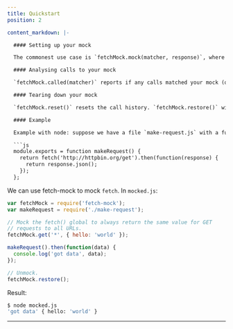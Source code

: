 ```yaml
---
title: Quickstart
position: 2

content_markdown: |-

  #### Setting up your mock

  The commonest use case is `fetchMock.mock(matcher, response)`, where `matcher` is a string or regex to match and `response` is a statusCode, string or object literal. You can also use `fetchMock.once(url ...)` to limit to a single call or `fetchMock.get()`, `fetchMock.post()` etc. to limit to a method. All these methods are chainable so you can easily define several mocks in a single test.

  #### Analysing calls to your mock

  `fetchMock.called(matcher)` reports if any calls matched your mock (or leave `matcher` out if you just want to check `fetch` was called at all). `fetchMock.lastCall()`, `fetchMock.lastUrl()` or `fetchMock.lastOptions()` give you access to the parameters last passed in to `fetch`. `fetchMock.done()` will tell you if `fetch` was called the expected number of times.

  #### Tearing down your mock

  `fetchMock.reset()` resets the call history. `fetchMock.restore()` will also restore `fetch()` to its native implementation

  #### Example

  Example with node: suppose we have a file `make-request.js` with a function that calls `fetch`:

  ```js
  module.exports = function makeRequest() {
    return fetch('http://httpbin.org/get').then(function(response) {
      return response.json();
    });
  };
  ```

  We can use fetch-mock to mock `fetch`. In `mocked.js`:

  ```js
  var fetchMock = require('fetch-mock');
  var makeRequest = require('./make-request');

  // Mock the fetch() global to always return the same value for GET
  // requests to all URLs.
  fetchMock.get('*', { hello: 'world' });

  makeRequest().then(function(data) {
    console.log('got data', data);
  });

  // Unmock.
  fetchMock.restore();
  ```

  Result:

  ```bash
  $ node mocked.js
  'got data' { hello: 'world' }
  ```

---
```

